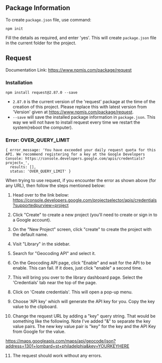 ## Package Information
To create ```package.json``` file, use command:
```
npm init
```
Fill the details as required, and enter 'yes'. This will create ```package.json``` file in the current folder for the project.

## Request
Documentation Link:
https://www.npmjs.com/package/request

### Installation
```
npm install request@2.87.0 --save
```
* ```2.87.0``` is the current version of the 'request' package at the time of the creation of this project. Please replace this with latest version from 'Version' given at https://www.npmjs.com/package/request.
* ```--save``` will save the installed package information in ```package.json```. This way we will not have to install request every time we restart the system(reboot the computer).  

### Error: OVER_QUERY_LIMIT
```
{ error_message: 'You have exceeded your daily request quota for this API. We recommend registering for a key at the Google Developers Console: https://console.developers.google.com/apis/credentials?project=_',
  results: [],
  status: 'OVER_QUERY_LIMIT' }
```
When trying to use request, if you encounter the error as shown above (for any URL), then follow the steps mentioned below:

1. Head over to the link below: https://console.developers.google.com/projectselector/apis/credentials?supportedpurview=project

2. Click "Create" to create a new project (you'll need to create or sign in to a Google account).

3. On the "New Project" screen, click "create" to create the project with the default name.

4. Visit "Library" in the sidebar.

5. Search for "Geocoding API" and select it.

6. On the Geocoding API page, click "Enable" and wait for the API to be enable. This can fail. If it does, just click "enable" a second time.

7. This will bring you over to the library dashboard page. Select the 'Credentials' tab near the top of the page.

8. Click on 'Create credentials'. This will open a pop-up menu.

9. Choose 'API key' which will generate the API key for you. Copy the key value to the clipboard.

10. Change the request URL by adding a "key" query string. That would be something like the following. Note I've added "&" to separate the key value pairs. The new key value pair is "key" for the key and the API Key from Google for the value.

https://maps.googleapis.com/maps/api/geocode/json?address=1301+lombard+st+philadelphia&key=YOURKEYHERE

11. The request should work without any errors.
